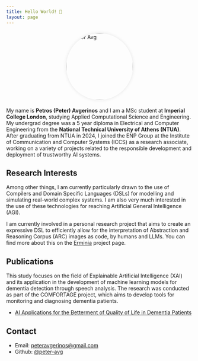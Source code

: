 ```yaml
---
title: Hello World! 👋 
layout: page
---
```


<img src="assets/me.png" alt="Peter Avg" style="width:180px; border-radius:50%; display:block; margin:20px auto; box-shadow:0 0 10px rgba(0,0,0,0.1);">

My name is **Petros (Peter) Avgerinos** and I am a MSc student at **Imperial College London**,
studying Applied Computational Science and Engineering. My undergrad degree was a 5 year
diploma in Electrical and Computer Engineering from the **National Technical University of Athens (NTUA)**.
After graduating from NTUA in 2024, I joined the ENP Group at the Institute of Communication and Computer Systems (ICCS)
as a research associate, working on a variety of projects related to the responsible development and deployment of trustworthy AI systems.

## Research Interests

Among other things, I am currently particularly drawn to the use of Compilers and  Domain
Specific Languages (DSLs) for modelling and simulating real-world complex systems.
I am also very much interested in the use of these technologies for reaching Artificial General Intelligence (AGI).

I am currently involved in a personal research project that aims to create an expressive 
DSL to efficiently allow for the interpretation of Abstraction and Reasoning Corpus (ARC) images as code, 
by humans and LLMs. You can find more about this on the [Erminia](ermnia.md) project page.

## Publications

This study focuses on the field of Explainable Artificial Intelligence (XAI) and its application in the development of machine learning models for dementia detection through speech analysis. The research was conducted as part of the COMFORTAGE project, which aims to develop tools for monitoring and diagnosing dementia patients.
- [AI Applications for the Betterment of Quality of Life in Dementia Patients](https://dspace.lib.ntua.gr/xmlui/handle/123456789/61054?show=full)

## Contact

- Email: [peteravgerinos@gmail.com](mailto:)
- Github: [@peter-avg](https://github.com/peter-avg)
